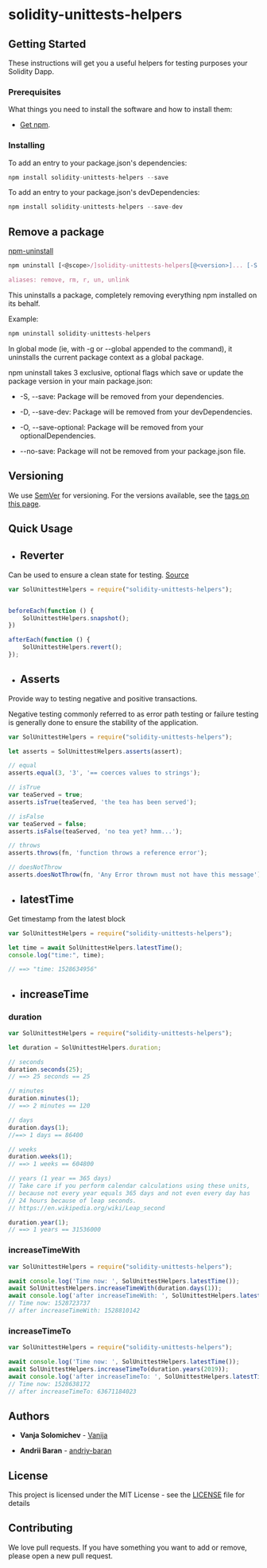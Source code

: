 # solidity-unittests-helpers

## Getting Started

These instructions will get you a useful helpers for testing purposes your Solidity Dapp.

### Prerequisites

What things you need to install the software and how to install them:

* [Get npm](https://www.npmjs.com/get-npm).

### Installing

To add an entry to your package.json's dependencies:

```javascript
npm install solidity-unittests-helpers --save
```

To add an entry to your package.json's devDependencies:

```javascript
npm install solidity-unittests-helpers --save-dev
```

## Remove a package

[npm-uninstall](https://docs.npmjs.com/cli/uninstall)

```javascript
npm uninstall [<@scope>/]solidity-unittests-helpers[@<version>]... [-S|--save|-D|--save-dev|-O|--save-optional|--no-save]

aliases: remove, rm, r, un, unlink
```

This uninstalls a package, completely removing everything npm installed on its behalf.

Example:
```javascript
npm uninstall solidity-unittests-helpers
```

In global mode (ie, with -g or --global appended to the command), it uninstalls the current package context as a global package.

npm uninstall takes 3 exclusive, optional flags which save or update the package version in your main package.json:

* -S, --save: Package will be removed from your dependencies.

* -D, --save-dev: Package will be removed from your devDependencies.

* -O, --save-optional: Package will be removed from your optionalDependencies.

* --no-save: Package will not be removed from your package.json file.

## Versioning

We use [SemVer](http://semver.org/) for versioning. For the versions available, see the [tags on this page](https://www.npmjs.com/package/solidity-unittests-helpers).

## Quick Usage

* ## Reverter
Can be used to ensure a clean state for testing. [Source](https://github.com/andriy-baran/solidity-unittests-helpers/blob/master/lib/reverter.js)

```javascript
var SolUnittestHelpers = require("solidity-unittests-helpers");


beforeEach(function () {
    SolUnittestHelpers.snapshot();
})

afterEach(function () {
    SolUnittestHelpers.revert();
});
```

* ## Asserts

Provide way to testing negative and positive transactions.

Negative testing commonly referred to as error path testing or failure testing is generally done to ensure the stability of the application.
```javascript
var SolUnittestHelpers = require("solidity-unittests-helpers");

let asserts = SolUnittestHelpers.asserts(assert);

// equal
asserts.equal(3, '3', '== coerces values to strings');

// isTrue
var teaServed = true;
asserts.isTrue(teaServed, 'the tea has been served');

// isFalse
var teaServed = false;
asserts.isFalse(teaServed, 'no tea yet? hmm...');

// throws
asserts.throws(fn, 'function throws a reference error');

// doesNotThrow
asserts.doesNotThrow(fn, 'Any Error thrown must not have this message');

```


* ## latestTime

Get timestamp from the latest block

```javascript
var SolUnittestHelpers = require("solidity-unittests-helpers");

let time = await SolUnittestHelpers.latestTime();
console.log("time:", time);

// ==> "time: 1528634956"
```

* ## increaseTime

### duration

```javascript
var SolUnittestHelpers = require("solidity-unittests-helpers");

let duration = SolUnittestHelpers.duration;

// seconds
duration.seconds(25);
// ==> 25 seconds == 25

// minutes
duration.minutes(1);
// ==> 2 minutes == 120

// days
duration.days(1);
//==> 1 days == 86400

// weeks
duration.weeks(1);
// ==> 1 weeks == 604800

// years (1 year == 365 days)
// Take care if you perform calendar calculations using these units,
// because not every year equals 365 days and not even every day has
// 24 hours because of leap seconds.
// https://en.wikipedia.org/wiki/Leap_second

duration.year(1);
// ==> 1 years == 31536000

```

### increaseTimeWith

```javascript
var SolUnittestHelpers = require("solidity-unittests-helpers");

await console.log('Time now: ', SolUnittestHelpers.latestTime());
await SolUnittestHelpers.increaseTimeWith(duration.days(1));
await console.log('after increaseTimeWith: ', SolUnittestHelpers.latestTime());
// Time now: 1528723737
// after increaseTimeWith: 1528810142
```

### increaseTimeTo

```javascript
var SolUnittestHelpers = require("solidity-unittests-helpers");

await console.log('Time now: ', SolUnittestHelpers.latestTime());
await SolUnittestHelpers.increaseTimeTo(duration.years(2019));
await console.log('after increaseTimeTo: ', SolUnittestHelpers.latestTime());
// Time now: 1528638172
// after increaseTimeTo: 63671184023
```

## Authors

* **Vanja Solomichev** - [Vanija](https://github.com/VanijaDev)

* **Andrii Baran** - [andriy-baran](https://github.com/andriy-baran)


## License

This project is licensed under the MIT License - see the [LICENSE](https://github.com/andriy-baran/solidity-unittests-helpers/blob/master/LICENSE) file for details

## Contributing

We love pull requests. If you have something you want to add or remove, please open a new pull request.